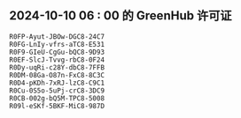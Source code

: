 ## 2024-10-10 06 : 00 的 GreenHub 许可证
```
R0FP-Ayut-JBOw-DGC8-24C7
R0FG-LnIy-vfrs-aTC8-E531
R0F9-GIeU-CgGu-bQC8-9D93
R0EF-SlcJ-Tvvg-rbC8-0F24
R0Dy-uqRi-c28Y-dbC8-7FFB
R0DM-08Ga-O87n-FxC8-8C3C
R0D4-pKDh-7xRJ-lzC8-C9C1
R0Cu-0S5o-5uPj-crC8-3DC9
R0CB-002g-bQ5M-TPC8-5008
R09l-eSKf-5BKF-MiC8-987D
```
